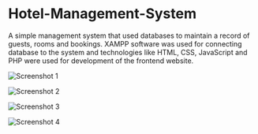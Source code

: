 # Hotel-Management-System
A simple management system that used databases to maintain a record of guests, rooms and bookings. XAMPP software was used for connecting database to the system and technologies like HTML, CSS, JavaScript and PHP were used for development of the frontend website.




![Screenshot 1](https://imgur.com/eFxpiLU.png) 




![Screenshot 2](https://imgur.com/jQuS3F8.png)




![Screenshot 3](https://imgur.com/i28S1G5.png)




![Screenshot 4](https://imgur.com/S2M9o87.png)

 


 
